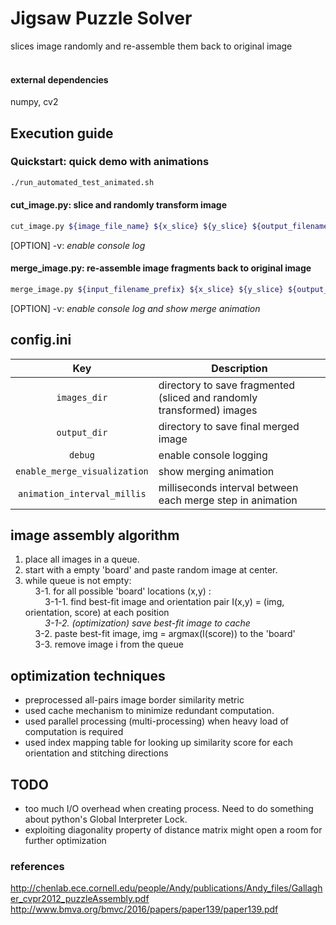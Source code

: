 # Jigsaw Puzzle Solver
slices image randomly and re-assemble them back to original image<br />
<br />

#### external dependencies
numpy, cv2

## Execution guide
### Quickstart: quick demo with animations
```sh
./run_automated_test_animated.sh
```
#### cut_image.py: slice and randomly transform image
```sh
cut_image.py ${image_file_name} ${x_slice} ${y_slice} ${output_filename_prefix} [OPTION]
```
[OPTION] -v: *enable console log*</br>
#### merge_image.py: re-assemble image fragments back to original image
```sh
merge_image.py ${input_filename_prefix} ${x_slice} ${y_slice} ${output_filename} [OPTION]
```
[OPTION] -v: *enable console log and show merge animation*<br/>


## config.ini
| Key | Description |
| :---: | --- |
| `images_dir` | directory to save fragmented (sliced and randomly transformed) images |
| `output_dir` | directory to save final merged image |
| `debug` | enable console logging |
| `enable_merge_visualization` | show merging animation |
| `animation_interval_millis` | milliseconds interval between each merge step in animation |

## image assembly algorithm
1. place all images in a queue.<br />
2. start with a empty 'board' and paste random image at center.<br />
3. while queue is not empty:<br />
&nbsp;&nbsp;&nbsp;&nbsp;3-1. for all possible 'board' locations (x,y) :<br />
&nbsp;&nbsp;&nbsp;&nbsp;&nbsp;&nbsp;&nbsp;&nbsp;3-1-1. find best-fit image and orientation pair I(x,y) = (img, orientation, score) at each position<br />
&nbsp;&nbsp;&nbsp;&nbsp;&nbsp;&nbsp;&nbsp;&nbsp;*3-1-2. (optimization) save best-fit image to cache*<br />
&nbsp;&nbsp;&nbsp;&nbsp;3-2. paste best-fit image, img = argmax(I(score)) to the 'board'<br />
&nbsp;&nbsp;&nbsp;&nbsp;3-3. remove image i from the queue<br />

## optimization techniques
- preprocessed all-pairs image border similarity metric
- used cache mechanism to minimize redundant computation.
- used parallel processing (multi-processing) when heavy load of computation is required
- used index mapping table for looking up similarity score for each orientation and stitching directions

## TODO
- too much I/O overhead when creating process. Need to do something about python's Global Interpreter Lock.
- exploiting diagonality property of distance matrix might open a room for further optimization

### references
http://chenlab.ece.cornell.edu/people/Andy/publications/Andy_files/Gallagher_cvpr2012_puzzleAssembly.pdf
http://www.bmva.org/bmvc/2016/papers/paper139/paper139.pdf
